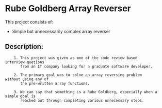 # Rube Goldberg Array Reverser

This project consists of:
* Simple but unnecessarily complex array reverser

## Description:

```
    1. This project was given as one of the code review based interview quetions 
       from an IT company looking for a graduate software developer.
```

```
    2. The primary goal was to solve an array reversing problem without using any of
       the pre-written array functions.
```

```
    3. We can say that something is a Rube Goldberg, especially when a simple goal is
       reached out through completing various unnecessary steps.
```
